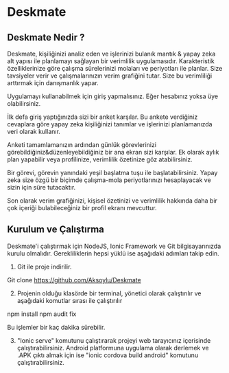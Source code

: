 # Deskmate

## Deskmate Nedir ?
Deskmate, kişiliğinizi analiz eden ve işlerinizi bulanık mantık & yapay zeka alt yapısı ile planlamayı sağlayan bir verimlilik uygulamasıdır. Karakteristik özelliklerinize göre çalışma sürelerinizi molaları ve periyotları ile planlar. Size tavsiyeler verir ve çalışmalarınızın verim grafiğini tutar. Size bu verimliliği arttırmak için danışmanlık yapar.

Uygulamayı kullanabilmek için giriş yapmalısınız. Eğer hesabınız yoksa üye olabilirsiniz.


İlk defa giriş yaptığınızda sizi bir anket karşılar. Bu ankete verdiğiniz cevaplara göre yapay zeka kişiliğinizi tanımlar ve işlerinizi planlamanızda veri olarak kullanır.

Anketi tamamlamanızın ardından günlük görevlerinizi görebildiğiniz&düzenleyebildiğiniz bir ana ekran sizi karşılar. Ek olarak aylık plan yapabilir veya profilinize, verimlilik özetinize göz atabilirsiniz.

Bir görevi, görevin yanındaki yeşil başlatma tuşu ile başlatabilirsiniz. Yapay zeka size özgü bir biçimde çalışma-mola periyotlarınızı hesaplayacak ve sizin için süre tutacaktır. 

Son olarak verim grafiğinizi, kişisel özetinizi ve verimlilik hakkında daha bir çok içeriği bulabileceğiniz bir profil ekranı mevcuttur.



## Kurulum ve Çalıştırma
Deskmate'i çalıştırmak için NodeJS, Ionic Framework ve Git bilgisayarınızda kurulu olmalıdır. Gerekliliklerin hepsi yüklü ise aşağıdaki adımları takip edin.

1) Git ile proje indirilir.

Git clone https://github.com/Aksoylu/Deskmate

2) Projenin olduğu klasörde bir terminal, yönetici olarak çalıştırılır ve aşağıdaki komutlar sırası ile çalıştırılır

npm install
npm audit fix

Bu işlemler bir kaç dakika sürebilir.

3) "Ionic serve" komutunu çalıştırarak projeyi web tarayıcınız içerisinde çalıştırabilirsiniz. 
Android platformuna uygulama olarak derlemek ve .APK çıktı almak için ise "ionic cordova build android" komutunu çalıştırabilirsiniz.




